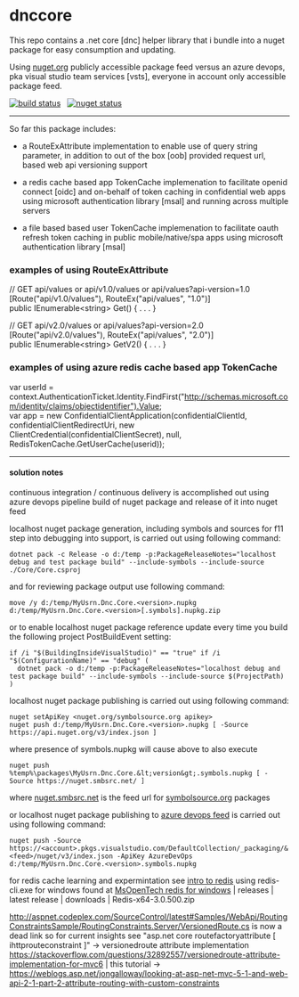 # dnccore


This repo contains a .net core [dnc] helper library that i bundle into a nuget package for easy consumption and updating.

Using [nuget.org](http://nuget.org/packages/MyUsrn.Dnc.Core/) publicly accessible package feed versus an azure devops, pka visual studio team services [vsts], everyone in account only accessible package feed.


[![build status](https://dev.azure.com/myusrn/myprjn/_apis/build/status/myusrn.dnccore?branchName=master)](https://dev.azure.com/myusrn/myprjn/_build/latest?definitionId=1&branchName=master) &nbsp; 
[![nuget status](https://img.shields.io/nuget/v/MyUsrn.Dnc.Core.svg?colorB=brightgreen)](https://www.nuget.org/packages/MyUsrn.Dnc.Core)  

[//]: # ( see https://raw.githubusercontent.com/subor/nng.NETCore/master/README.md for example of nuget | build | tests | codecov badges )

- - -

So far this package includes:
  
  * a RouteExAttribute implementation to enable use of query string parameter, in addition to out of the box [oob] provided request url, based web api versioning support

  * a redis cache based app TokenCache implemenation to facilitate openid connect [oidc] and on-behalf of token caching in confidential web apps using microsoft authentication library [msal] and running across multiple servers

  * a file based based user TokenCache implemenation to facilitate oauth refresh token caching in public mobile/native/spa apps using microsoft authentication library [msal]

### examples of using RouteExAttribute
// GET api/values or api/v1.0/values or api/values?api-version=1.0  
[Route("api/v1.0/values"), RouteEx("api/values", "1.0")]  
public IEnumerable&lt;string&gt; Get() { . . . }  
  
// GET api/v2.0/values or api/values?api-version=2.0  
[Route("api/v2.0/values"), RouteEx("api/values", "2.0")]  
public IEnumerable&lt;string&gt; GetV2() { . . . }
  
### examples of using azure redis cache based app TokenCache 
var userId = context.AuthenticationTicket.Identity.FindFirst("http://schemas.microsoft.com/identity/claims/objectidentifier").Value;  
var app = new ConfidentialClientApplication(confidentialClientId, confidentialClientRedirectUri,
    new ClientCredential(confidentialClientSecret), null, RedisTokenCache.GetUserCache(userid));
<br />

- - - 

#### solution notes 
continuous integration / continuous delivery is accomplished out using azure devops pipeline build of nuget package and release of it into nuget feed

localhost nuget package generation, including symbols and sources for f11 step into debugging into support, is carried out using following command:  
```
dotnet pack -c Release -o d:/temp -p:PackageReleaseNotes="localhost debug and test package build" --include-symbols --include-source ./Core/Core.csproj
```   
and for reviewing package output use following command:  
```
move /y d:/temp/MyUsrn.Dnc.Core.<version>.nupkg d:/temp/MyUsrn.Dnc.Core.<version>[.symbols].nupkg.zip
```

or to enable localhost nuget package reference update every time you build the following project PostBuildEvent setting:  
```
if /i "$(BuildingInsideVisualStudio)" == "true" if /i "$(ConfigurationName)" == "debug" (        
  dotnet pack -o d:/temp -p:PackageReleaseNotes="localhost debug and test package build" --include-symbols --include-source $(ProjectPath)  
)
```  

localhost nuget package publishing is carried out using following command:  
```
nuget setApiKey <nuget.org/symbolsource.org apikey>    
nuget push d:/temp/MyUsrn.Dnc.Core.<version>.nupkg [ -Source https://api.nuget.org/v3/index.json ]
```

where presence of symbols.nupkg will cause above to also execute 
```
nuget push %temp%\packages\MyUsrn.Dnc.Core.&lt;version&gt;.symbols.nupkg [ -Source https://nuget.smbsrc.net/ ]
```  
where [nuget.smbsrc.net](https://nuget.smbsrc.net/) is the feed url for [symbolsource.org](http://www.symbolsource.org/) packages  

or localhost nuget package publishing to [azure devops feed](https://docs.microsoft.com/en-us/azure/devops/artifacts/?view=azure-devops) is carried out using following command:  
```
nuget push -Source https://<account>.pkgs.visualstudio.com/DefaultCollection/_packaging/&<feed>/nuget/v3/index.json -ApiKey AzureDevOps d:/temp/MyUsrn.Dnc.Core.<version>.symbols.nupkg
```

for redis cache learning and expermintation see [intro to redis](http://redis.io/topics/data-types-intro) using redis-cli.exe for windows found at 
[MsOpenTech redis for windows](https://github.com/MSOpenTech/redis/) | releases | latest release | downloads | Redis-x64-3.0.500.zip  

http://aspnet.codeplex.com/SourceControl/latest#Samples/WebApi/RoutingConstraintsSample/RoutingConstraints.Server/VersionedRoute.cs
is now a dead link so for current insights see "asp.net core routefactoryattribute [ ihttprouteconstraint ]" -> 
versionedroute attribute implementation https://stackoverflow.com/questions/32892557/versionedroute-attribute-implementation-for-mvc6 | this tutorial ->
https://weblogs.asp.net/jongalloway/looking-at-asp-net-mvc-5-1-and-web-api-2-1-part-2-attribute-routing-with-custom-constraints
